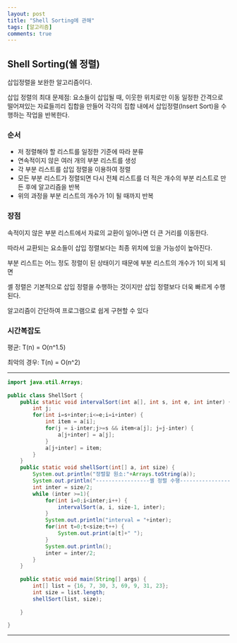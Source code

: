 ```yaml
---
layout: post
title: "Shell Sorting에 관해"
tags: [알고리즘]
comments: true
---
```

## Shell Sorting(쉘 정렬)
삽입정렬을 보완한 알고리즘이다.

삽입 정렬의 최대 문제점: 요소들이 삽입될 때, 이웃한 위치로만 이동
일정한 간격으로 떨어져있는 자료들끼리 집합을 만들어 각각의 집합 내에서 삽입정렬(Insert Sort)을 수행하는 작업을 반복한다.

### 순서
* 저 정렬해야 할 리스트를 일정한 기준에 따라 분류
* 연속적이지 않은 여러 개의 부분 리스트를 생성
* 각 부분 리스트를 삽입 정렬을 이용하여 정렬
* 모든 부분 리스트가 정렬되면 다시 전체 리스트를 더 적은 개수의 부분 리스트로 만든 후에 알고리즘을 반복
* 위의 과정을 부분 리스트의 개수가 1이 될 때까지 반복

### 장점
속적이지 않은 부분 리스트에서 자료의 교환이 일어나면 더 큰 거리를 이동한다.

따라서 교환되는 요소들이 삽입 정렬보다는 최종 위치에 있을 가능성이 높아진다.


부분 리스트는 어느 정도 정렬이 된 상태이기 때문에 부분 리스트의 개수가 1이 되게 되면

셸 정렬은 기본적으로 삽입 정렬을 수행하는 것이지만 삽입 정렬보다 더욱 빠르게 수행된다.


알고리즘이 간단하여 프로그램으로 쉽게 구현할 수 있다

### 시간복잡도

평균: T(n) = O(n^1.5)

최악의 경우: T(n) = O(n^2)
 

---

```java
import java.util.Arrays;
 
public class ShellSort {
    public static void intervalSort(int a[], int s, int e, int inter) {
        int j;
        for(int i=s+inter;i<=e;i=i+inter) {
            int item = a[i];
            for(j = i-inter;j>=s && item<a[j]; j=j-inter) {
                a[j+inter] = a[j];
            }
            a[j+inter] = item;
        }
    }
    public static void shellSort(int[] a, int size) {
        System.out.println("정렬할 원소:"+Arrays.toString(a));
        System.out.println("-----------------셸 정렬 수행------------------");
        int inter = size/2;
        while (inter >=1){
            for(int i=0;i<inter;i++) {
                intervalSort(a, i, size-1, inter);
            }
            System.out.println("interval = "+inter);
            for(int t=0;t<size;t++) {
                System.out.print(a[t]+" ");
            }
            System.out.println();
            inter = inter/2;
        }
    }
    
    public static void main(String[] args) {
        int[] list = {16, 7, 30, 3, 69, 9, 31, 23};
        int size = list.length;
        shellSort(list, size);
 
    }
 
}
```

---
